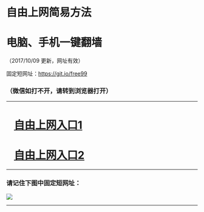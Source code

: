 ﻿# 自由上网简易方法

# 电脑、手机一键翻墙

（2017/10/09 更新，网址有效）

固定短网址：https://git.io/free99

### （微信如打不开，请转到浏览器打开）


***





# &nbsp;&nbsp; <a href="http://ft2147019358.fwq-tz-1001.info/fwqtz01.html?t=100900112204 " target="_blank">自由上网入口1</a>
# &nbsp;&nbsp; <a href="http://ft3148129587.fwq-tz-1002.info/fwqtz02.html?t=100900119175 " target="_blank">自由上网入口2</a>
***

### 请记住下图中固定短网址：

<img src="https://s3-us-west-2.amazonaws.com/fwq-1001/yjfq-20170905okok.png" /> 


***

